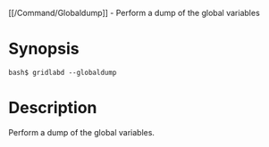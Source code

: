 [[/Command/Globaldump]] -  Perform a dump of the global variables

# Synopsis
~~~
bash$ gridlabd --globaldump                                            
~~~

# Description

 Perform a dump of the global variables.

